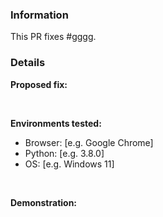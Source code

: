 <!-- 
    Failure to fill out this template properly may result in your PR being ignored without warning. 
    
    Samyar Projects Website is licensed under the GNU GPL-v3 license, By contributing to the Samyar Projects Website
    You agree to license your code under the GNU GPL-v3 license, which can be found here: https://github.com/Samyar-Projects/Website/blob/dev/LICENSE
-->


### Information

<!-- Replace #gggg with the number of the original issue. -->

This PR fixes #gggg. 

### Details

**Proposed fix:**



<br>

**Environments tested:**    

  - Browser: [e.g. Google Chrome]
  - Python: [e.g. 3.8.0]
  - OS: [e.g. Windows 11]
   
<br>

**Demonstration:**    

<!--
    Include screenshots/log snippets from before and after as necessary. If you have created a test website, please link to the
    website, source code, and exact version used where possible.
-->
